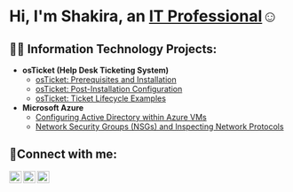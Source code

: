 <h1>Hi, I'm Shakira, an <a href="https://linkedin.com/in/shakirao">IT Professional</a>☺</h1>

<h2>👨‍💻 Information Technology Projects:</h2>

- <b>osTicket (Help Desk Ticketing System)</b>
  - [osTicket: Prerequisites and Installation](https://github.com/gbadamosi107/osticket-prereqs)
  - [osTicket: Post-Installation Configuration](https://github.com/gbadamosi107/post-install-config)
  - [osTicket: Ticket Lifecycle Examples](https://github.com/gbadamosi107/ticket-lifecycle)
- <b>Microsoft Azure</b>
  - [Configuring Active Directory within Azure VMs](https://github.com/gbadamosi107/configure-ad)
  - [Network Security Groups (NSGs) and Inspecting Network Protocols](https://github.com/gbadamosi107/azure-network-protocols)

<h2>🤳Connect with me:</h2>

[<img align="left" alt="Shakira | Twitter" width="22px" src="https://cdn.jsdelivr.net/npm/simple-icons@v3/icons/twitter.svg" />][twitter]
[<img align="left" alt="Shakira | LinkedIn" width="22px" src="https://cdn.jsdelivr.net/npm/simple-icons@v3/icons/linkedin.svg" />][linkedin]
[<img align="left" alt="Shakira | Instagram" width="22px" src="https://cdn.jsdelivr.net/npm/simple-icons@v3/icons/instagram.svg" />][instagram]

[twitter]: https://twitter.com/Shakira
[instagram]: https://www.instagram.com/Shakira
[linkedin]: https://linkedin.com/in/Solani


